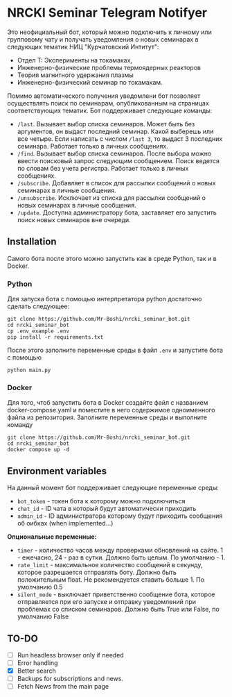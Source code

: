 # NRCKI Seminar Telegram Notifyer
Это неофициальный бот, который можно подключить к личному или групповому чату и получать уведомления о новых семинарах в следующих тематик НИЦ "Курчатовский Интитут":
* Отдел Т: Эксперименты на токамаках, 
* Инженерно-физические проблемы термоядерных реакторов
* Теория магнитного удержания плазмы
* Инженерно-физический семинар по токамакам.

Помимо автоматического получения уведомлени бот позволяет осуществлять поиск по семинарам, опубликованным на страницах соответствующих тематик. 
Бот поддерживает следующие команды:
*  `/last`. Вызывает выбор списка семинаров. Может быть без аргументов, он выдаст последний семинар. Какой выберешь или все четыре. Если написать с числом `/last 3`, то выдаст 3 последних семинара. Работает только в личных сообщениях.
*  `/find`. Вызывает выбор списка семинаров. После выбора можно ввести поисковый запрос следующим сообщением. Поиск ведется по словам без учета регистра. Работает только в личных сообщениях.
*  `/subscribe`. Добавляет в список для рассылки сообщений о новых семинарах в личные сообщения.
*  `/unsubscribe`. Исключает из списка для рассылки сообщений о новых семинарах в личные сообщения.
*  `/update`. Доступна администратору бота, заставляет его запустить поиск новых семинаров вне очереди.

## Installation
Самого бота после этого можно запустить как в среде Python, так и в Docker.

### Python
Для запуска бота с помощью интерпретатора python достаточно сделать следующее:
```
git clone https://github.com/Mr-Boshi/nrcki_seminar_bot.git
cd nrcki_seminar_bot
cp .env_example .env
pip install -r requirements.txt
```
После этого заполните переменные среды в файл `.env` и запустите бота с помощью
```
python main.py
```
### Docker
Для того, чтоб запустить бота в Docker создайте файл с названием docker-compose.yaml и поместите в него содержимое одноименного файла из репозитория. Заполните переменные среды и выполните команду
```
git clone https://github.com/Mr-Boshi/nrcki_seminar_bot.git
cd nrcki_seminar_bot
docker compose up -d
```

## Environment variables
На данный момент бот поддерживает следующие переменные среды:
*  `bot_token` - токен бота к которому можно подключиться
*  `chat_id` - ID чата в который будут автоматически приходить 
*  `admin_id` - ID администратора которому будут приходить сообщения об оибках (when implemented...)

**Опциональные переменные:**
*  `timer` - количество часов между проверками обновлений на сайте. 1 - ежечасно, 24 - раз в сутки. Должно быть целым. По умолчанию - 1.
*  `rate_limit` - максимальное количество сообщений в секунду, которое разрешается отправлять боту. Должно быть положительным float. Не рекомендуется ставить больше 1. По умолчанию 0.5
*  `silent_mode` - выключает приветственно сообщение бота, которое отправляется при его запуске и отправку уведомлений при проблемах со списком семинаров. Должно быть True или False, по умолчанию False

## TO-DO
- [ ] Run headless browser only if needed
- [ ] Error handling
- [x] Better search
- [ ] Backups for subscriptions and news.
- [ ] Fetch News from the main page